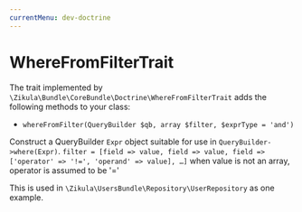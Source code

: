 ```yaml
---
currentMenu: dev-doctrine
---
```

# WhereFromFilterTrait

The trait implemented by `\Zikula\Bundle\CoreBundle\Doctrine\WhereFromFilterTrait` adds the following methods to your class:

- `whereFromFilter(QueryBuilder $qb, array $filter, $exprType = 'and')`

Construct a QueryBuilder `Expr` object suitable for use in `QueryBuilder->where(Expr)`.
`filter = [field => value, field => value, field => ['operator' => '!=', 'operand' => value], …]`
when value is not an array, operator is assumed to be '='

This is used in `\Zikula\UsersBundle\Repository\UserRepository` as one example.
